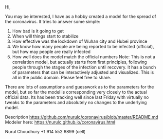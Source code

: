 Hi,

You may be interested, I have as a hobby created a model for the spread of the coronavirus. It tries to answer some simple:

1.	How bad is it going to get
2.	When will things start to stabilize
3.	How effective was the lockdown of Wuhan city and Hubei province
4.	We know how many people are being reported to be infected (official), but how may people are really infected
5.	How well does the model match the official numbers
Note: This is not a correlation model, but actually starts from first principles, following people through the stages of the infection until recovery.  It has a bunch of parameters that can be interactively adjusted and visualized. This is all in the public domain. Please feel free to share.

There are lots of assumptions and guesswork as to the parameters for the model, but so far the model is corresponding very closely to the actual official data. Its has been tracking well since last Friday with virtually no tweaks to the parameters and absolutely no changes to the underlying model. 

Description https://github.com/nurulc/coronavirus/blob/master/README.md
Modeler here: https://nurulc.github.io/coronavirus.html

Nurul Choudhury
+1 914 552 8899 (cell)
